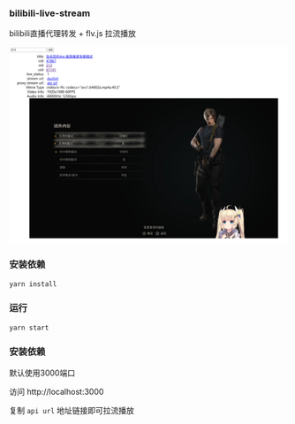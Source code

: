 ### bilibili-live-stream

bilibili直播代理转发 + flv.js 拉流播放

![img.png](./img.png)

### 安装依赖

```
yarn install
```

### 运行

```
yarn start
```

### 安装依赖

默认使用3000端口

访问 http://localhost:3000

复制 `api url` 地址链接即可拉流播放
